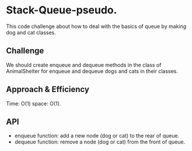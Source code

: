 # Stack-Queue-pseudo.
This code challenge about how to deal with the basics of queue by making dog and cat classes.
<!-- Short summary or background information -->

## Challenge
We should create enqueue and dequeue methods in the class of AnimalShelter for enqueue and dequeue dogs and cats in their classes.
<!-- Description of the challenge -->

## Approach & Efficiency
Time: O(1) space: O(1).
<!-- What approach did you take? Why? What is the Big O space/time for this approach? -->

## API
- enqueue function: add a new node (dog or cat) to the rear of queue.
- dequeue function: remove a node (dog or cat) from the front of queue.
<!-- Description of each method publicly available to your Linked List -->
